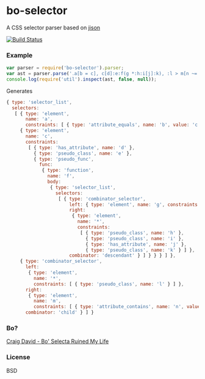 # bo-selector

A CSS selector parser based on [jison](http://zaach.github.io/jison/)

[![Build Status](https://secure.travis-ci.org/featurist/bo-selector.png?branch=master)](http://travis-ci.org/featurist/bo-selector)

### Example

```js
var parser = require('bo-selector').parser;
var ast = parser.parse('․a[b = c], c[d]:e:f(g *:h:i[j]:k), :l > m[n ~= o]');
console.log(require('util').inspect(ast, false, null));
```

Generates

```js
{ type: 'selector_list',
  selectors:
   [ { type: 'element',
       name: 'a',
       constraints: [ { type: 'attribute_equals', name: 'b', value: 'c' } ] },
     { type: 'element',
       name: 'c',
       constraints:
        [ { type: 'has_attribute', name: 'd' },
          { type: 'pseudo_class', name: 'e' },
          { type: 'pseudo_func',
            func:
             { type: 'function',
               name: 'f',
               body:
                { type: 'selector_list',
                  selectors:
                   [ { type: 'combinator_selector',
                       left: { type: 'element', name: 'g', constraints: [] },
                       right:
                        { type: 'element',
                          name: '*',
                          constraints:
                           [ { type: 'pseudo_class', name: 'h' },
                             { type: 'pseudo_class', name: 'i' },
                             { type: 'has_attribute', name: 'j' },
                             { type: 'pseudo_class', name: 'k' } ] },
                       combinator: 'descendant' } ] } } } ] },
     { type: 'combinator_selector',
       left:
        { type: 'element',
          name: '*',
          constraints: [ { type: 'pseudo_class', name: 'l' } ] },
       right:
        { type: 'element',
          name: 'm',
          constraints: [ { type: 'attribute_contains', name: 'n', value: 'o' } ] },
       combinator: 'child' } ] }
```

### Bo?

[Craig David - Bo' Selecta Ruined My Life](http://www.youtube.com/watch?v=gpOA8AMZG8M)

### License

BSD
